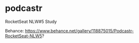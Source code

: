 # podcastr
RocketSeat NLW#5 Study

Behance: https://www.behance.net/gallery/118875015/Podcastr-RocketSeat-NLW5?
